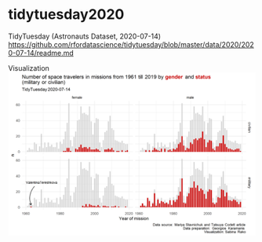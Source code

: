 # tidytuesday2020

TidyTuesday (Astronauts Dataset, 2020-07-14)
https://github.com/rfordatascience/tidytuesday/blob/master/data/2020/2020-07-14/readme.md

Visualization
![Screenshot](TT2020-07-04_astronauts.png)
